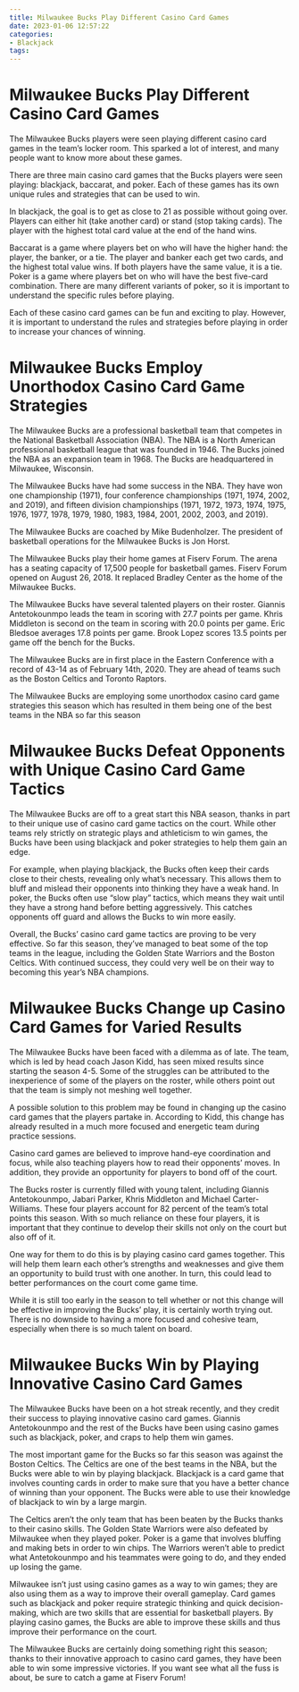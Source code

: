 ```yaml
---
title: Milwaukee Bucks Play Different Casino Card Games
date: 2023-01-06 12:57:22
categories:
- Blackjack
tags:
---
```



#  Milwaukee Bucks Play Different Casino Card Games

The Milwaukee Bucks players were seen playing different casino card games in the team’s locker room. This sparked a lot of interest, and many people want to know more about these games.

There are three main casino card games that the Bucks players were seen playing: blackjack, baccarat, and poker. Each of these games has its own unique rules and strategies that can be used to win.

In blackjack, the goal is to get as close to 21 as possible without going over. Players can either hit (take another card) or stand (stop taking cards). The player with the highest total card value at the end of the hand wins.

Baccarat is a game where players bet on who will have the higher hand: the player, the banker, or a tie. The player and banker each get two cards, and the highest total value wins. If both players have the same value, it is a tie. Poker is a game where players bet on who will have the best five-card combination. There are many different variants of poker, so it is important to understand the specific rules before playing.

Each of these casino card games can be fun and exciting to play. However, it is important to understand the rules and strategies before playing in order to increase your chances of winning.

#  Milwaukee Bucks Employ Unorthodox Casino Card Game Strategies

The Milwaukee Bucks are a professional basketball team that competes in the National Basketball Association (NBA). The NBA is a North American professional basketball league that was founded in 1946. The Bucks joined the NBA as an expansion team in 1968. The Bucks are headquartered in Milwaukee, Wisconsin.

The Milwaukee Bucks have had some success in the NBA. They have won one championship (1971), four conference championships (1971, 1974, 2002, and 2019), and fifteen division championships (1971, 1972, 1973, 1974, 1975, 1976, 1977, 1978, 1979, 1980, 1983, 1984, 2001, 2002, 2003, and 2019).

The Milwaukee Bucks are coached by Mike Budenholzer. The president of basketball operations for the Milwaukee Bucks is Jon Horst.

The Milwaukee Bucks play their home games at Fiserv Forum. The arena has a seating capacity of 17,500 people for basketball games. Fiserv Forum opened on August 26, 2018. It replaced Bradley Center as the home of the Milwaukee Bucks.

The Milwaukee Bucks have several talented players on their roster. Giannis Antetokounmpo leads the team in scoring with 27.7 points per game. Khris Middleton is second on the team in scoring with 20.0 points per game. Eric Bledsoe averages 17.8 points per game. Brook Lopez scores 13.5 points per game off the bench for the Bucks.

The Milwaukee Bucks are in first place in the Eastern Conference with a record of 43-14 as of February 14th, 2020. They are ahead of teams such as the Boston Celtics and Toronto Raptors.

The Milwaukee Bucks are employing some unorthodox casino card game strategies this season which has resulted in them being one of the best teams in the NBA so far this season

#  Milwaukee Bucks Defeat Opponents with Unique Casino Card Game Tactics

The Milwaukee Bucks are off to a great start this NBA season, thanks in part to their unique use of casino card game tactics on the court. While other teams rely strictly on strategic plays and athleticism to win games, the Bucks have been using blackjack and poker strategies to help them gain an edge.

For example, when playing blackjack, the Bucks often keep their cards close to their chests, revealing only what’s necessary. This allows them to bluff and mislead their opponents into thinking they have a weak hand. In poker, the Bucks often use “slow play” tactics, which means they wait until they have a strong hand before betting aggressively. This catches opponents off guard and allows the Bucks to win more easily.

Overall, the Bucks’ casino card game tactics are proving to be very effective. So far this season, they’ve managed to beat some of the top teams in the league, including the Golden State Warriors and the Boston Celtics. With continued success, they could very well be on their way to becoming this year’s NBA champions.

#  Milwaukee Bucks Change up Casino Card Games for Varied Results 

The Milwaukee Bucks have been faced with a dilemma as of late. The team, which is led by head coach Jason Kidd, has seen mixed results since starting the season 4-5. Some of the struggles can be attributed to the inexperience of some of the players on the roster, while others point out that the team is simply not meshing well together.

A possible solution to this problem may be found in changing up the casino card games that the players partake in. According to Kidd, this change has already resulted in a much more focused and energetic team during practice sessions.

Casino card games are believed to improve hand-eye coordination and focus, while also teaching players how to read their opponents’ moves. In addition, they provide an opportunity for players to bond off of the court.

The Bucks roster is currently filled with young talent, including Giannis Antetokounmpo, Jabari Parker, Khris Middleton and Michael Carter-Williams. These four players account for 82 percent of the team’s total points this season. With so much reliance on these four players, it is important that they continue to develop their skills not only on the court but also off of it.

One way for them to do this is by playing casino card games together. This will help them learn each other’s strengths and weaknesses and give them an opportunity to build trust with one another. In turn, this could lead to better performances on the court come game time.

While it is still too early in the season to tell whether or not this change will be effective in improving the Bucks’ play, it is certainly worth trying out. There is no downside to having a more focused and cohesive team, especially when there is so much talent on board.

#  Milwaukee Bucks Win by Playing Innovative Casino Card Games

The Milwaukee Bucks have been on a hot streak recently, and they credit their success to playing innovative casino card games. Giannis Antetokounmpo and the rest of the Bucks have been using casino games such as blackjack, poker, and craps to help them win games.

The most important game for the Bucks so far this season was against the Boston Celtics. The Celtics are one of the best teams in the NBA, but the Bucks were able to win by playing blackjack. Blackjack is a card game that involves counting cards in order to make sure that you have a better chance of winning than your opponent. The Bucks were able to use their knowledge of blackjack to win by a large margin.

The Celtics aren’t the only team that has been beaten by the Bucks thanks to their casino skills. The Golden State Warriors were also defeated by Milwaukee when they played poker. Poker is a game that involves bluffing and making bets in order to win chips. The Warriors weren’t able to predict what Antetokounmpo and his teammates were going to do, and they ended up losing the game.

Milwaukee isn’t just using casino games as a way to win games; they are also using them as a way to improve their overall gameplay. Card games such as blackjack and poker require strategic thinking and quick decision-making, which are two skills that are essential for basketball players. By playing casino games, the Bucks are able to improve these skills and thus improve their performance on the court.

The Milwaukee Bucks are certainly doing something right this season; thanks to their innovative approach to casino card games, they have been able to win some impressive victories. If you want see what all the fuss is about, be sure to catch a game at Fiserv Forum!